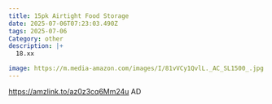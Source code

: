 ```yaml
---
title: 15pk Airtight Food Storage
date: 2025-07-06T07:23:03.490Z
tags: 2025-07-06
Category: other
description: |+
  18.xx

image: https://m.media-amazon.com/images/I/81vVCy1QvlL._AC_SL1500_.jpg
---
```

https://amzlink.to/az0z3cq6Mm24u
AD